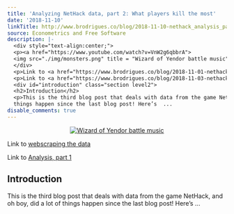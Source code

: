 ```yaml
---
title: 'Analyzing NetHack data, part 2: What players kill the most'
date: '2018-11-10'
linkTitle: http://www.brodrigues.co/blog/2018-11-10-nethack_analysis_part2/
source: Econometrics and Free Software
description: |-
  <div style="text-align:center;">
  <p><a href="https://www.youtube.com/watch?v=VnW2g6qbbrA">
  <img src="./img/monsters.png" title = "Wizard of Yendor battle music"></a></p>
  </div>
  <p>Link to <a href="https://www.brodrigues.co/blog/2018-11-01-nethack/">webscraping the data</a></p>
  <p>Link to <a href="https://www.brodrigues.co/blog/2018-11-03-nethack_analysis/">Analysis, part 1</a></p>
  <div id="introduction" class="section level2">
  <h2>Introduction</h2>
  <p>This is the third blog post that deals with data from the game NetHack, and oh boy, did a lot of
  things happen since the last blog post! Here’s  ...
disable_comments: true
---
```

<div style="text-align:center;">
<p><a href="https://www.youtube.com/watch?v=VnW2g6qbbrA">
<img src="./img/monsters.png" title = "Wizard of Yendor battle music"></a></p>
</div>
<p>Link to <a href="https://www.brodrigues.co/blog/2018-11-01-nethack/">webscraping the data</a></p>
<p>Link to <a href="https://www.brodrigues.co/blog/2018-11-03-nethack_analysis/">Analysis, part 1</a></p>
<div id="introduction" class="section level2">
<h2>Introduction</h2>
<p>This is the third blog post that deals with data from the game NetHack, and oh boy, did a lot of
things happen since the last blog post! Here’s  ...